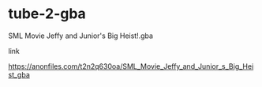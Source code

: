# tube-2-gba
SML Movie Jeffy and Junior's Big Heist!.gba

link

https://anonfiles.com/t2n2q630oa/SML_Movie_Jeffy_and_Junior_s_Big_Heist_gba
